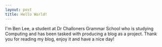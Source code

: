 ```yaml
---
layout: post
title: Hello World!
---
```


I'm Ben Lee, a student at Dr Challoners Grammar School who is studying Computing and has been tasked with producing a blog as a project.
Thank you for reading my blog, enjoy it and have a nice day!
